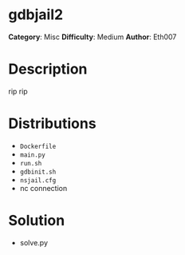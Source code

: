 # gdbjail2
**Category**: Misc
**Difficulty**: Medium
**Author**: Eth007

# Description
rip rip

# Distributions
- `Dockerfile`
- `main.py`
- `run.sh`
- `gdbinit.sh`
- `nsjail.cfg`
- nc connection

# Solution

- solve.py

